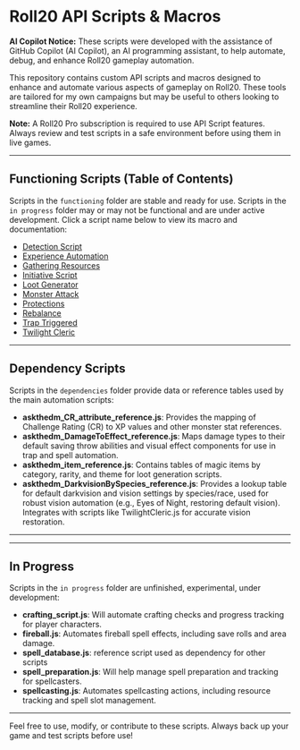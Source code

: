 
# Roll20 API Scripts & Macros

**AI Copilot Notice:**
These scripts were developed with the assistance of GitHub Copilot (AI Copilot), an AI programming assistant, to help automate, debug, and enhance Roll20 gameplay automation.

This repository contains custom API scripts and macros designed to enhance and automate various aspects of gameplay on Roll20. These tools are tailored for my own campaigns but may be useful to others looking to streamline their Roll20 experience.

**Note:** A Roll20 Pro subscription is required to use API Script features. Always review and test scripts in a safe environment before using them in live games.

---




## Functioning Scripts (Table of Contents)

Scripts in the `functioning` folder are stable and ready for use. Scripts in the `in progress` folder may or may not be functional and are under active development. Click a script name below to view its macro and documentation:

- [Detection Script](functioning/detection_macro.md)
- [Experience Automation](functioning/experience_automation_macro.md)
- [Gathering Resources](functioning/gathering_resources_macro.md)
- [Initiative Script](functioning/Initiative.md)
- [Loot Generator](functioning/loot_generator_macro.md)
- [Monster Attack](functioning/MonsterAttack.md)
- [Protections](functioning/Protections_macro.md)
- [Rebalance](functioning/Rebalance.md)
- [Trap Triggered](functioning/trap_trigger_macro.md)
- [Twilight Cleric](functioning/TwilightCleric_macro.md)

---

## Dependency Scripts

Scripts in the `dependencies` folder provide data or reference tables used by the main automation scripts:

- **askthedm_CR_attribute_reference.js**: Provides the mapping of Challenge Rating (CR) to XP values and other monster stat references.
- **askthedm_DamageToEffect_reference.js**: Maps damage types to their default saving throw abilities and visual effect components for use in trap and spell automation.
- **askthedm_item_reference.js**: Contains tables of magic items by category, rarity, and theme for loot generation scripts.
- **askthedm_DarkvisionBySpecies_reference.js**: Provides a lookup table for default darkvision and vision settings by species/race, used for robust vision automation (e.g., Eyes of Night, restoring default vision). Integrates with scripts like TwilightCleric.js for accurate vision restoration.

---

---

## In Progress

Scripts in the `in progress` folder are unfinished, experimental, under development:

- **crafting_script.js**: Will automate crafting checks and progress tracking for player characters.
- **fireball.js**: Automates fireball spell effects, including save rolls and area damage.
- **spell_database.js**: reference script used as dependency for other scripts
- **spell_preparation.js**: Will help manage spell preparation and tracking for spellcasters.
- **spellcasting.js**: Automates spellcasting actions, including resource tracking and spell slot management.

---

Feel free to use, modify, or contribute to these scripts. Always back up your game and test scripts before use!
